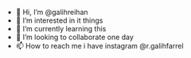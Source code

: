 - 👋 Hi, I’m @galihreihan
- 👀 I’m interested in it things
- 🌱 I’m currently learning this
- 💞️ I’m looking to collaborate one day
- 📫 How to reach me i have instagram @r.galihfarrel

<!---
galihreihan/galihreihan is a ✨ special ✨ repository because its `README.md` (this file) appears on your GitHub profile.
You can click the Preview link to take a look at your changes.
--->
